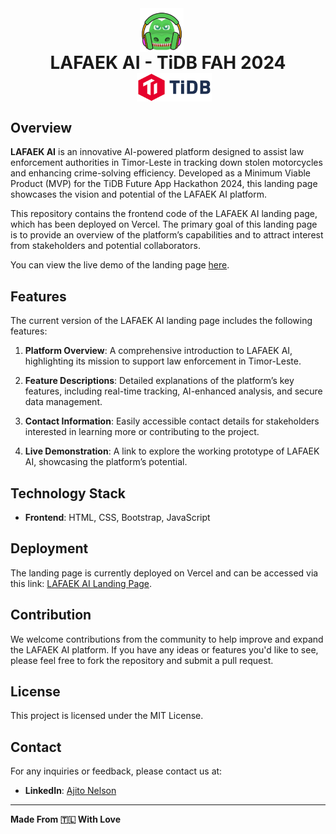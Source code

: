 <div align="center" style="display: flex; align-items: center; justify-content: center; flex-wrap: wrap;">
  <img src="assets/img/lafaek_ai.png" alt="LAFAEK AI Logo" width="70" style="margin-right: 20px;"/>
  <span style="font-size: 28px; font-weight: bold; margin: 0 30px;">LAFAEK AI - TiDB FAH 2024</span>
  <img src="assets/img/clients/client-1.png" alt="TiDB Logo" width="120" style="margin-left: 20px;"/>
</div>

## Overview

**LAFAEK AI** is an innovative AI-powered platform designed to assist law enforcement authorities in Timor-Leste in tracking down stolen motorcycles and enhancing crime-solving efficiency. Developed as a Minimum Viable Product (MVP) for the TiDB Future App Hackathon 2024, this landing page showcases the vision and potential of the LAFAEK AI platform.

This repository contains the frontend code of the LAFAEK AI landing page, which has been deployed on Vercel. The primary goal of this landing page is to provide an overview of the platform’s capabilities and to attract interest from stakeholders and potential collaborators.

You can view the live demo of the landing page [here](https://lafaekaitidb.vercel.app/index.html).

## Features

The current version of the LAFAEK AI landing page includes the following features:

1. **Platform Overview**: A comprehensive introduction to LAFAEK AI, highlighting its mission to support law enforcement in Timor-Leste.

2. **Feature Descriptions**: Detailed explanations of the platform’s key features, including real-time tracking, AI-enhanced analysis, and secure data management.

3. **Contact Information**: Easily accessible contact details for stakeholders interested in learning more or contributing to the project.

4. **Live Demonstration**: A link to explore the working prototype of LAFAEK AI, showcasing the platform’s potential.

## Technology Stack

- **Frontend**: HTML, CSS, Bootstrap, JavaScript

## Deployment

The landing page is currently deployed on Vercel and can be accessed via this link: [LAFAEK AI Landing Page](https://lafaekaitidb.vercel.app/index.html).

## Contribution

We welcome contributions from the community to help improve and expand the LAFAEK AI platform. If you have any ideas or features you'd like to see, please feel free to fork the repository and submit a pull request.

## License

This project is licensed under the MIT License.

## Contact

For any inquiries or feedback, please contact us at:

- **LinkedIn**: [Ajito Nelson](https://www.linkedin.com/in/ajitonelson/)


---

**Made From 🇹🇱 With Love**
